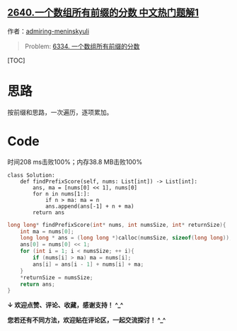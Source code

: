 ## [2640.一个数组所有前缀的分数 中文热门题解1](https://leetcode.cn/problems/find-the-score-of-all-prefixes-of-an-array/solutions/100000/qian-zhui-he-yi-ci-bian-li-pythonshuang-5g1wk)

作者：[admiring-meninskyuli](https://leetcode.cn/u/admiring-meninskyuli)

> Problem: [6334. 一个数组所有前缀的分数](https://leetcode.cn/problems/find-the-score-of-all-prefixes-of-an-array/description/)

[TOC]

# 思路

按前缀和思路，一次遍历，逐项累加。

# Code

时间208 ms击败100%；内存38.8 MB击败100%

```Python3 []
class Solution:
    def findPrefixScore(self, nums: List[int]) -> List[int]:
        ans, ma = [nums[0] << 1], nums[0]
        for n in nums[1:]:
            if n > ma: ma = n
            ans.append(ans[-1] + n + ma)
        return ans
```
```C []
long long* findPrefixScore(int* nums, int numsSize, int* returnSize){
    int ma = nums[0];    
    long long * ans = (long long *)calloc(numsSize, sizeof(long long));
    ans[0] = nums[0] << 1;
    for (int i = 1; i < numsSize; ++ i){
        if (nums[i] > ma) ma = nums[i];
        ans[i] = ans[i - 1] + nums[i] + ma;
    }
    *returnSize = numsSize;
    return ans;
}
```


**↓ 欢迎点赞、评论、收藏，感谢支持！ ^_^**

**您若还有不同方法，欢迎贴在评论区，一起交流探讨！ ^_^**